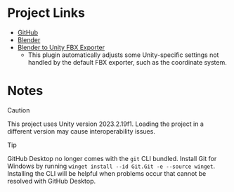 # Project Links

- [GitHub](https://github.com/500-internal-server-error/Shcreepzy)
- [Blender](https://download.blender.org/release/Blender4.1/blender-4.1.1-windows-x64.zip)
- [Blender to Unity FBX Exporter](https://github.com/EdyJ/blender-to-unity-fbx-exporter/blob/22cd676abb29e3a54640d9c48d6491695903490d/blender-to-unity-fbx-exporter.py)
	- This plugin automatically adjusts some Unity-specific settings not handled by the default FBX exporter, such as the coordinate system.

# Notes

> [!CAUTION]
> This project uses Unity version 2023.2.19f1. Loading the project in a different version may cause interoperability issues.

> [!TIP]
> GitHub Desktop no longer comes with the `git` CLI bundled. Install Git for Windows by running `winget install --id Git.Git -e --source winget`. Installing the CLI will be helpful when problems occur that cannot be resolved with GitHub Desktop.
